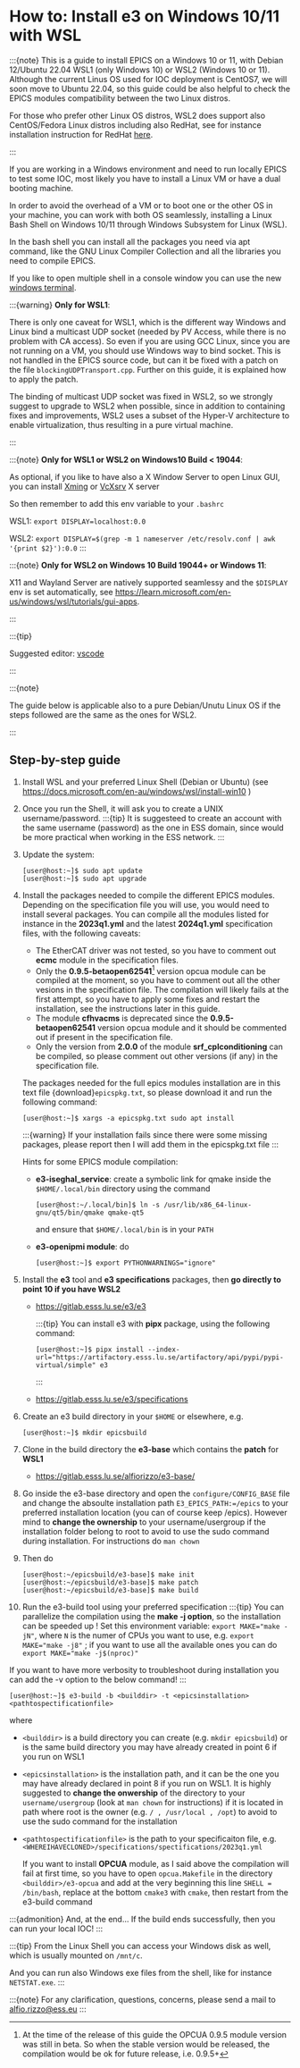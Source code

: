 # How to: Install e3 on Windows 10/11 with WSL

:::{note}
This is a guide to install EPICS on a Windows 10 or 11,
with Debian 12/Ubuntu 22.04 WSL1 (only Windows 10) or WSL2 (Windows 10 or 11).
Although the current Linus OS used for IOC deployment is CentOS7,
we will soon move to Ubuntu 22.04, so this guide could be also helpful
to check the EPICS modules compatibility between the two Linux distros.

For those who prefer other Linux OS distros, WSL2 does support also
CentOS/Fedora Linux distros including also RedHat,
see for instance installation instruction for RedHat
[here](https://developers.redhat.com/articles/2023/12/21/getting-started-rhel-windows-subsystem-linux).

:::

If you are working in a Windows environment and need to run locally EPICS
to test some IOC, most likely you have to install a Linux VM
or have a dual booting machine.

In order to avoid the overhead of a VM or to boot one or the other OS
in your machine, you can work with both OS seamlessly,
installing a Linux Bash Shell on Windows 10/11
through Windows Subsystem for Linux (WSL).

In the bash shell you can install all the packages you need via apt command,
like the GNU Linux Compiler Collection
and all the libraries you need to compile EPICS.

If you like to open multiple shell in a console window
you can use the new [windows terminal](https://apps.microsoft.com/detail/9n0dx20hk701?hl=en-us&gl=US).

:::{warning}
**Only for WSL1**:

There is only one caveat for WSL1, which is the different way Windows and
Linux bind a multicast UDP socket (needed by PV Access, while there is
no problem with CA access). So even if you are using GCC Linux,
since you are not running on a VM, you should use Windows way to bind socket.
This is not handled in the EPICS source code, but can it be fixed with
a patch on the file `blockingUDPTransport.cpp`.
Further on this guide, it is explained how to apply the patch.

The binding of multicast UDP socket was fixed in WSL2,
so we strongly suggest to upgrade to WSL2 when possible,
since in addition to containing fixes and improvements,
WSL2 uses a subset of the Hyper-V architecture to enable virtualization,
thus resulting in a pure virtual machine.

:::

:::{note}
**Only for WSL1 or WSL2 on Windows10 Build < 19044**:

As optional, if you like to have also a X Window Server to open Linux GUI,
you can install [Xming](https://sourceforge.net/projects/xming/)
or [VcXsrv](https://sourceforge.net/projects/vcxsrv/) X server

So then remember to add this env variable to your `.bashrc`

   WSL1: `export DISPLAY=localhost:0.0`

   WSL2: `export DISPLAY=$(grep -m 1 nameserver /etc/resolv.conf | awk '{print $2}'):0.0`
:::

:::{note}
**Only for WSL2 on Windows 10 Build 19044+ or Windows 11**:

X11 and Wayland Server are natively supported seamlessy and the `$DISPLAY`
env is set automatically, see <https://learn.microsoft.com/en-us/windows/wsl/tutorials/gui-apps>.

:::

:::{tip}

Suggested editor: [vscode](https://code.visualstudio.com/docs/remote/wsl)

:::

:::{note}

The guide below is applicable also to a pure Debian/Unutu Linux OS
if the steps followed are the same as the ones for WSL2.

:::

## Step-by-step guide

1. Install WSL and your preferred Linux Shell (Debian or Ubuntu)  (see
   <https://docs.microsoft.com/en-au/windows/wsl/install-win10> )

2. Once you run the Shell, it will ask you to create a UNIX username/password.
   :::{tip}
   It is suggesteed to create an account with the same username (password)
   as  the one in ESS domain, since would be more practical
   when working in the ESS network.
   :::
3. Update the system:

   ```console
   [user@host:~]$ sudo apt update
   [user@host:~]$ sudo apt upgrade
   ```

4. Install the packages needed to compile the different EPICS modules.
   Depending on the specification file you will use, you would need to install
   several packages. You can compile all the modules listed for instance
   in the **2023q1.yml** and the latest **2024q1.yml** specification files,
   with the following caveats:
   - The EtherCAT driver was not tested, so you have to comment out
   **ecmc** module in the specification files.
   - Only the **0.9.5-betaopen62541**[^opcua] version opcua module can be compiled
   at the moment, so you have to comment out all the other vesions
   in the specification file. The compilation will likely fails at
   the first attempt, so you have to apply some fixes and restart
   the installation, see the instructions later in this guide.
   - The module **cfhvacms** is deprecated since the **0.9.5-betaopen62541**
   version opcua module and it should be commented out if present in the
   specification file.
   - Only the version from **2.0.0** of the module **srf_cplconditioning** can
   be compiled, so please comment out other versions (if any)
   in the specification file.

   The packages needed for the full epics modules installation are in this
   text file {download}`epicspkg.txt`, so please download it
   and run the following command:

   ```console
   [user@host:~]$ xargs -a epicspkg.txt sudo apt install
   ```

   :::{warning}
   If your installation fails since there were some missing packages,
   please report then I will add them in the epicspkg.txt file
   :::

   Hints for some EPICS module compilation:
   - **e3-iseghal_service**: create a symbolic link for qmake
   inside the `$HOME/.local/bin` directory using the command

      ```console
      [user@host:~/.local/bin]$ ln -s /usr/lib/x86_64-linux-gnu/qt5/bin/qmake qmake-qt5
      ```

      and ensure that `$HOME/.local/bin` is in your `PATH`
   - **e3-openipmi module**: do

      ```console
      [user@host:~]$ export PYTHONWARNINGS="ignore"
      ```

5. Install the **e3** tool and **e3 specifications** packages,
   then **go directly to point 10 if you have WSL2**
   - <https://gitlab.esss.lu.se/e3/e3>

      :::{tip}
      You can install e3 with **pipx** package, using the following command:

      ```console
      [user@host:~]$ pipx install --index-url="https://artifactory.esss.lu.se/artifactory/api/pypi/pypi-virtual/simple" e3
      ```

      :::
   - <https://gitlab.esss.lu.se/e3/specifications>

6. Create an e3 build directory in your `$HOME` or elsewhere, e.g.

   ```console
   [user@host:~]$ mkdir epicsbuild
   ```

7. Clone in the build directory the **e3-base**
   which contains the **patch** for **WSL1**
   - <https://gitlab.esss.lu.se/alfiorizzo/e3-base/>

8. Go inside the e3-base directory and open the `configure/CONFIG_BASE`
   file and change the absoulte installation path `E3_EPICS_PATH:=/epics`
   to your preferred installation location (you can of course keep /epics).
   However mind to **change the ownership** to your username/usergroup
   if the installation folder belong to root to avoid to use the sudo command
   during installation. For instructions do `man chown`

9. Then do

    ```console
    [user@host:~/epicsbuild/e3-base]$ make init
    [user@host:~/epicsbuild/e3-base]$ make patch
    [user@host:~/epicsbuild/e3-base]$ make build
    ```

10. Run the e3-build tool using your preferred specification
   :::{tip}
   You can parallelize the compilation using the **make -j option**,
   so the installation can be speeded up !
   Set this environment variable: `export MAKE="make -jN"`,
   where `N` is the numer of CPUs you want to use,
   e.g. `export MAKE="make -j8"` ; if you want to use all the available
   ones you can do `export MAKE="make -j$(nproc)"`

   If you want to have more verbosity to troubleshoot during installation
   you can add the -v option to the below command!
   :::

   ```console
   [user@host:~]$ e3-build -b <builddir> -t <epicsinstallation> <pathtospectificationfile>
   ```

   where

- `<builddir>` is a build directory you can create (e.g. `mkdir epicsbuild`)
   or is the same build directory you may have already
   created in point 6 if you run on WSL1

- `<epicsinstallation>` is the installation path, and it can be
   the one you may have already declared in point 8 if you run on WSL1.
   It is highly suggested to **change the onwership** of the directory
   to your `username/usergroup` (look at `man chown` for instructions)
   if it is located in path where root is the owner
   (e.g. `/ , /usr/local , /opt`) to avoid to use
   the sudo command for the installation

- `<pathtospectificationfile>` is the path to your specificaiton file,
   e.g. `<WHEREIHAVECLONED>/specifications/spectifications/2023q1.yml`

   If you want to install **OPCUA** module, as I said above the compilation
   will fail at first time, so you have to open `opcua.Makefile`
   in the directory `<builddir>/e3-opcua` and add at the very beginning
   this line `SHELL = /bin/bash`, replace at the bottom `cmake3` with `cmake`,
   then restart from the e3-build command

:::{admonition} And, at the end...
If the build ends successfully, then you can run your local IOC!
:::

:::{tip}
From the Linux Shell you can access your Windows disk as well, which is usually
mounted on `/mnt/c`.

And you can run also Windows exe files from the shell, like for instance
`NETSTAT.exe`.
:::

:::{note}
For any clarification, questions, concerns, please send a mail to <alfio.rizzo@ess.eu>
:::

[^opcua]: At the time of the release of this guide the OPCUA 0.9.5 module version
was still in beta. So when the stable version would be released,
the compilation would be ok for future release, i.e. 0.9.5+
